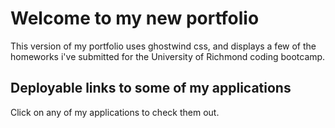 # Welcome to my new portfolio

This version of my portfolio uses ghostwind css, and displays a few of the homeworks i've submitted for the University of Richmond coding bootcamp. 

## Deployable links to some of my applications

Click on any of my applications to check them out.
